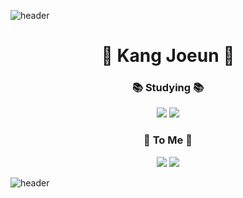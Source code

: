![header](https://capsule-render.vercel.app/api?type=waving&color=fedce6)
<h1 align="center">🤍 Kang Joeun 🤍</h1>
<h3 align="center">📚 Studying 📚</h3>
<p align="center">
   <img src="https://img.shields.io/badge/iOS-222222?style=flat-square&logo=Apple&logoColor=white"/></a>
   <img src="https://img.shields.io/badge/Swift-FA7343?style=flat-square&logo=Swift&logoColor=white"/></a>
<br>

</p>
<h3 align="center">🐰 To Me 🐰</h3>
<p align="center">
  <a href="https://hilily.tistory.com/" target="_blank"><img src="https://img.shields.io/badge/Tech_Blog-DD0B78?style=flat-square&logo=GitHub%20Sponsors&logoColor=white"/></a>
    
  <a href="mailto:joun406@gmail.com">
    <img src="https://img.shields.io/badge/joun406@gmail.com-4794ee?style=flat-square&logo=Gmail&logoColor=white&link=joun406@gmail.com"/>
  </a>
</p>

![header](https://capsule-render.vercel.app/api?type=waving&color=fedce6&height=100&section=footer)
